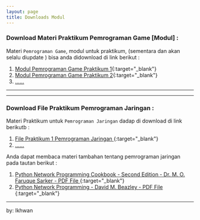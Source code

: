 ```yaml
---
layout: page
title: Downloads Modul
---
```


### Download Materi Praktikum <b>Pemrograman Game</b> [Modul] :

Materi `Pemrograman Game`, modul untuk praktikum, (sementara dan akan selalu diupdate ) bisa anda didownload di link berikut : 

1. [Modul Pemrograman Game Praktikum 1](assets/reff/pgame/Modul_Pgame_prak_1.pdf){:target="_blank"}
1. [Modul Pemrograman Game Praktikum 2](assets/reff/pgame/Modul_Pgame_prak_2.pdf){:target="_blank"}
2. <a href="#" onclick="alert('Baaaaa..!, Kocong to...:).');">......</a>


***
***


### Download File Praktikum <b>Pemrograman Jaringan </b> :

Materi Praktikum untuk `Pemrograman Jaringan` dadap di download di link berikutb : 

1. [File  Praktikum 1 Pemrograman Jaringan ](assets/reff/pjar/Praktikum_PJar_1.pdf){:target="_blank"}
2. <a href="#" onclick="alert('Baaaaa..!, Kocong to...:).');">......</a>


Anda dapat membaca materi tambahan tentang pemrograman jaringan pada tautan berikut  : 

1. [Python Network Programming Cookbook - Second Edition - Dr. M. O. Faruque Sarker - PDF File ](assets/reff/pjar/PythonNetworkProgramming_SecondEdition_Ekstra.pdf){:target="_blank"}
2. [Python Network Programming - David M. Beazley - PDF File ](assets/reff/pjar/Python_NetBinder_Ekstra.pdf){:target="_blank"}



***
by: Ikhwan